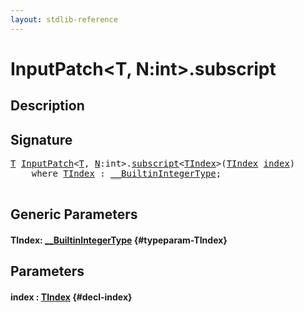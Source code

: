```yaml
---
layout: stdlib-reference
---
```


# InputPatch\<T, N:int\>\.subscript

## Description





## Signature 

<pre>
<a href="/stdlib-reference/types/inputpatch-05/index#typeparam-T" class="code_type">T</a> <a href="/stdlib-reference/types/inputpatch-05/index" class="code_type">InputPatch</a>&lt;<a href="/stdlib-reference/types/inputpatch-05/index#typeparam-T" class="code_type">T</a>, <a href="/stdlib-reference/types/inputpatch-05/index#decl-N" class="code_var">N</a>:<span class="code_keyword">int</span>&gt;.<a href="/stdlib-reference/types/inputpatch-05/subscript">subscript</a>&lt;<a href="/stdlib-reference/types/inputpatch-05/subscript#typeparam-TIndex" class="code_type">TIndex</a>&gt;(<a href="/stdlib-reference/types/inputpatch-05/subscript#typeparam-TIndex" class="code_type">TIndex</a> <a href="/stdlib-reference/types/inputpatch-05/subscript#decl-index" class="code_param">index</a>)
    <span class='code_keyword'>where</span> <a href="/stdlib-reference/types/inputpatch-05/subscript#typeparam-TIndex" class="code_type">TIndex</a> : <a href="/stdlib-reference/interfaces/0_builtinintegertype-029g/index" class="code_type">__BuiltinIntegerType</a>;

</pre>

## Generic Parameters

#### TIndex: [\_\_BuiltinIntegerType](/stdlib-reference/interfaces/0_builtinintegertype-029g/index) {#typeparam-TIndex}

## Parameters

#### index  : [TIndex](/stdlib-reference/types/inputpatch-05/subscript#typeparam-TIndex) {#decl-index}

